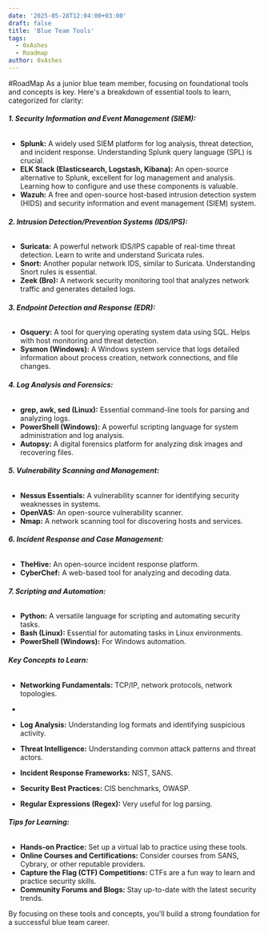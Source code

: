 ```yaml
---
date: '2025-05-28T12:04:00+03:00'
draft: false
title: 'Blue Team Tools'
tags:
  - 0xAshes
  - Roadmap
author: 0xAshes
---
```


#RoadMap
As a junior blue team member, focusing on foundational tools and concepts is key. Here's a breakdown of essential tools to learn, categorized for clarity:

###### **1. Security Information and Event Management (SIEM):**

- **Splunk:** A widely used SIEM platform for log analysis, threat detection, and incident response. Understanding Splunk query language (SPL) is crucial.
- **ELK Stack (Elasticsearch, Logstash, Kibana):** An open-source alternative to Splunk, excellent for log management and analysis. Learning how to configure and use these components is valuable.
- **Wazuh:** A free and open-source host-based intrusion detection system (HIDS) and security information and event management (SIEM) system.

###### **2. Intrusion Detection/Prevention Systems (IDS/IPS):**

- **Suricata:** A powerful network IDS/IPS capable of real-time threat detection. Learn to write and understand Suricata rules.
- **Snort:** Another popular network IDS, similar to Suricata. Understanding Snort rules is essential.
- **Zeek (Bro):** A network security monitoring tool that analyzes network traffic and generates detailed logs.

###### **3. Endpoint Detection and Response (EDR):**

- **Osquery:** A tool for querying operating system data using SQL. Helps with host monitoring and threat detection.
- **Sysmon (Windows):** A Windows system service that logs detailed information about process creation, network connections, and file changes.

###### **4. Log Analysis and Forensics:**

- **grep, awk, sed (Linux):** Essential command-line tools for parsing and analyzing logs.
- **PowerShell (Windows):** A powerful scripting language for system administration and log analysis.
- **Autopsy:** A digital forensics platform for analyzing disk images and recovering files.

###### **5. Vulnerability Scanning and Management:**

- **Nessus Essentials:** A vulnerability scanner for identifying security weaknesses in systems.
- **OpenVAS:** An open-source vulnerability scanner.
- **Nmap:** A network scanning tool for discovering hosts and services.

###### **6. Incident Response and Case Management:**

- **TheHive:** An open-source incident response platform.
- **CyberChef:** A web-based tool for analyzing and decoding data.

###### **7. Scripting and Automation:**

- **Python:** A versatile language for scripting and automating security tasks.
- **Bash (Linux):** Essential for automating tasks in Linux environments.
- **PowerShell (Windows):** For Windows automation.

###### **Key Concepts to Learn:**

- **Networking Fundamentals:** TCP/IP, network protocols, network topologies.
- 
- **Log Analysis:** Understanding log formats and identifying suspicious activity.

- **Threat Intelligence:** Understanding common attack patterns and threat actors.

- **Incident Response Frameworks:** NIST, SANS.

- **Security Best Practices:** CIS benchmarks, OWASP.

- **Regular Expressions (Regex):** Very useful for log parsing.

###### **Tips for Learning:**

- **Hands-on Practice:** Set up a virtual lab to practice using these tools.
- **Online Courses and Certifications:** Consider courses from SANS, Cybrary, or other reputable providers.
- **Capture the Flag (CTF) Competitions:** CTFs are a fun way to learn and practice security skills.
- **Community Forums and Blogs:** Stay up-to-date with the latest security trends.

By focusing on these tools and concepts, you'll build a strong foundation for a successful blue team career.

